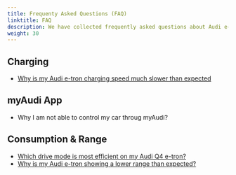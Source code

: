 ```yaml
---
title: Frequenty Asked Questions (FAQ)
linktitle: FAQ
description: We have collected frequently asked questions about Audi e-tron and try to answer them for you.
weight: 30
---
```


## Charging

- [Why is my Audi e-tron charging speed much slower than expected](whyhpcchargingslow)

## myAudi App

- Why I am not able to control my car throug myAudi? 
  
## Consumption & Range

- [Which drive mode is most efficient on my Audi Q4 e-tron?](mostefficientmode )
- [Why is my Audi e-tron showing a lower range than expected?](lowrange)
